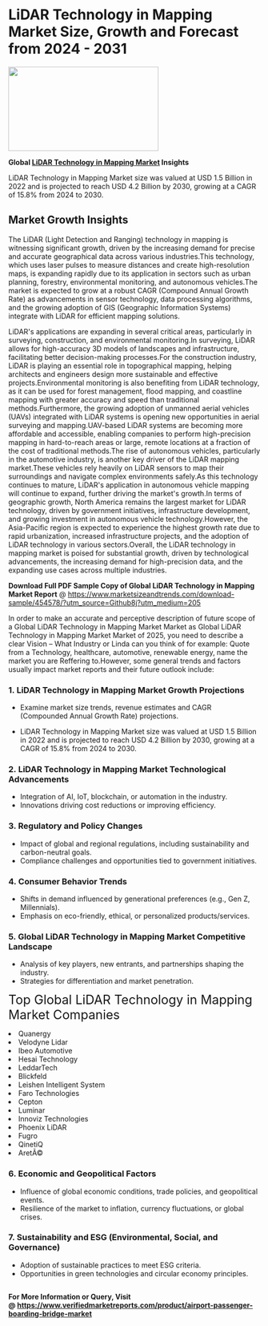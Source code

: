 <H1>LiDAR Technology in Mapping Market Size, Growth and Forecast from 2024 - 2031</H1><img class="aligncenter size-medium wp-image-584254" src="https://thirdeyenews.in/wp-content/uploads/2024/09/Global-Market-Research-300x168.jpeg" alt="" width="300" height="168" /><p><strong>Global&nbsp;<a href="https://www.marketsizeandtrends.com/download-sample/454578/?utm_source=Github8j?utm_medium=205">LiDAR Technology in Mapping Market</a> Insights</strong></p><p>LiDAR Technology in Mapping Market size was valued at USD 1.5 Billion in 2022 and is projected to reach USD 4.2 Billion by 2030, growing at a CAGR of 15.8% from 2024 to 2030.</p><p><h2>Market Growth Insights</h2> <p>The LiDAR (Light Detection and Ranging) technology in mapping is witnessing significant growth, driven by the increasing demand for precise and accurate geographical data across various industries.This technology, which uses laser pulses to measure distances and create high-resolution maps, is expanding rapidly due to its application in sectors such as urban planning, forestry, environmental monitoring, and autonomous vehicles.The market is expected to grow at a robust CAGR (Compound Annual Growth Rate) as advancements in sensor technology, data processing algorithms, and the growing adoption of GIS (Geographic Information Systems) integrate with LiDAR for efficient mapping solutions.</p> <p>LiDAR's applications are expanding in several critical areas, particularly in surveying, construction, and environmental monitoring.In surveying, LiDAR allows for high-accuracy 3D models of landscapes and infrastructure, facilitating better decision-making processes.For the construction industry, LiDAR is playing an essential role in topographical mapping, helping architects and engineers design more sustainable and effective projects.Environmental monitoring is also benefiting from LiDAR technology, as it can be used for forest management, flood mapping, and coastline mapping with greater accuracy and speed than traditional methods.Furthermore, the growing adoption of unmanned aerial vehicles (UAVs) integrated with LiDAR systems is opening new opportunities in aerial surveying and mapping.UAV-based LiDAR systems are becoming more affordable and accessible, enabling companies to perform high-precision mapping in hard-to-reach areas or large, remote locations at a fraction of the cost of traditional methods.The rise of autonomous vehicles, particularly in the automotive industry, is another key driver of the LiDAR mapping market.These vehicles rely heavily on LiDAR sensors to map their surroundings and navigate complex environments safely.As this technology continues to mature, LiDAR's application in autonomous vehicle mapping will continue to expand, further driving the market's growth.In terms of geographic growth, North America remains the largest market for LiDAR technology, driven by government initiatives, infrastructure development, and growing investment in autonomous vehicle technology.However, the Asia-Pacific region is expected to experience the highest growth rate due to rapid urbanization, increased infrastructure projects, and the adoption of LiDAR technology in various sectors.Overall, the LiDAR technology in mapping market is poised for substantial growth, driven by technological advancements, the increasing demand for high-precision data, and the expanding use cases across multiple industries.</p> <p><span class=""><strong>Download Full PDF Sample Copy of Global LiDAR Technology in Mapping Market Report</strong> @ <a href="https://www.marketsizeandtrends.com/download-sample/454578/?utm_source=Github8j?utm_medium=205" target="_blank">https://www.marketsizeandtrends.com/download-sample/454578/?utm_source=Github8j?utm_medium=205</a></span></p><p>In order to make an accurate and perceptive description of future scope of a Global&nbsp;LiDAR Technology in Mapping Market Market as Global&nbsp;LiDAR Technology in Mapping Market Market of 2025, you need to describe a clear Vision &ndash; What Industry or Linda can you think of for example: Quote from a Technology, healthcare, automotive, renewable energy, name the market you are Reffering to.However, some general trends and factors usually impact market reports and their future outlook include:</p><h3>1.&nbsp;<strong>LiDAR Technology in Mapping Market Growth Projections</strong></h3><ul><li>Examine market size trends, revenue estimates and CAGR (Compounded Annual Growth Rate) projections.</li><li><p>LiDAR Technology in Mapping Market size was valued at USD 1.5 Billion in 2022 and is projected to reach USD 4.2 Billion by 2030, growing at a CAGR of 15.8% from 2024 to 2030.</p></li></ul><h3>2.&nbsp;<strong>LiDAR Technology in Mapping Market Technological Advancements</strong></h3><ul><li>Integration of AI, IoT, blockchain, or automation in the industry.</li><li>Innovations driving cost reductions or improving efficiency.</li></ul><h3>3.&nbsp;<strong>Regulatory and Policy Changes</strong></h3><ul><li>Impact of global and regional regulations, including sustainability and carbon-neutral goals.</li><li>Compliance challenges and opportunities tied to government initiatives.</li></ul><h3>4.&nbsp;<strong>Consumer Behavior Trends</strong></h3><ul><li>Shifts in demand influenced by generational preferences (e.g., Gen Z, Millennials).</li><li>Emphasis on eco-friendly, ethical, or personalized products/services.</li></ul><h3>5.&nbsp;<strong>Global LiDAR Technology in Mapping Market Competitive Landscape</strong></h3><ul><li>Analysis of key players, new entrants, and partnerships shaping the industry.</li><li>Strategies for differentiation and market penetration.</li></ul><p data-pm-slice="1 1 []"><span style="color: inherit; font-family: inherit; font-size: 25px;">Top Global LiDAR Technology in Mapping Market Companies</span></p><div class="" data-test-id=""><p><li>Quanergy</li><li> Velodyne Lidar</li><li> Ibeo Automotive</li><li> Hesai Technology</li><li> LeddarTech</li><li> Blickfeld</li><li> Leishen Intelligent System</li><li> Faro Technologies</li><li> Cepton</li><li> Luminar</li><li> Innoviz Technologies</li><li> Phoenix LiDAR</li><li> Fugro</li><li> QinetiQ</li><li> AretÃ©</li></p></div><h3>6.&nbsp;<strong>Economic and Geopolitical Factors</strong></h3><ul><li>Influence of global economic conditions, trade policies, and geopolitical events.</li><li>Resilience of the market to inflation, currency fluctuations, or global crises.</li></ul><h3>7.&nbsp;<strong>Sustainability and ESG (Environmental, Social, and Governance)</strong></h3><ul><li>Adoption of sustainable practices to meet ESG criteria.</li><li>Opportunities in green technologies and circular economy principles.</li></ul><h2><strong style="font-size: 14px;">For More Information or Query, Visit @&nbsp;</strong><a style="background-color: #ffffff; font-size: 14px;" href="https://www.marketsizeandtrends.com/report/lidar-technology-in-mapping-market/" target="_blank">https://www.verifiedmarketreports.com/product/airport-passenger-boarding-bridge-market</a></h2>